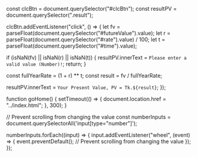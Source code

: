 const clcBtn = document.querySelector("#clcBtn");
const resultPV = document.querySelector(".result");

clcBtn.addEventListener("click", () => {
  let fv = parseFloat(document.querySelector("#futureValue").value);
  let r = parseFloat(document.querySelector("#rate").value) / 100;
  let t = parseFloat(document.querySelector("#time").value);

  if (isNaN(fv) || isNaN(r) || isNaN(t)) {
    resultPV.innerText = `Please enter a valid value (Number)!`;
    return;
  }

  const fullYearRate = (1 + r) ** t;
  const result = fv / fullYearRate;

  resultPV.innerText = `Your Present Value, PV = Tk.${result}`;
});

function goHome() {
    setTimeout(() => {
        document.location.href = "../index.html";
    }, 300);
}


// Prevent scrolling from changing the value
const numberInputs = document.querySelectorAll('input[type="number"]');

numberInputs.forEach((input) => {
  input.addEventListener("wheel", (event) => {
    event.preventDefault(); // Prevent scrolling from changing the value
  });
});